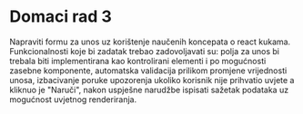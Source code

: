 # Domaci rad 3
Napraviti formu za unos uz korištenje naučenih koncepata o react kukama. Funkcionalnosti koje bi zadatak trebao zadovoljavati su: polja za unos bi trebala biti implementirana kao kontrolirani elementi i po mogućnosti zasebne komponente, automatska validacija prilikom promjene vrijednosti unosa, izbacivanje poruke upozorenja ukoliko korisnik nije prihvatio uvjete a kliknuo je "Naruči", nakon uspješne narudžbe ispisati sažetak podataka uz mogućnost uvjetnog renderiranja.
